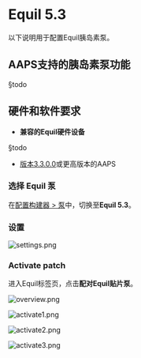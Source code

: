 # Equil 5.3

以下说明用于配置Equil胰岛素泵。

## AAPS支持的胰岛素泵功能

§todo

## 硬件和软件要求
* **兼容的Equil硬件设备**

§todo

* [版本3.3.0.0](#version3300)或更高版本的AAPS

### 选择 Equil 泵

在[配置构建器 > 泵](#Config-Builder-pump)中，切换至**Equil 5.3**。

### 设置

![settings.png](../images/Equil/settings.png)

### Activate patch

进入Equil标签页，点击**配对Equil贴片泵**。

![overview.png](../images/Equil/overview.png)

![activate1.png](../images/Equil/activate1.png)

![activate2.png](../images/Equil/activate2.png)

![activate3.png](../images/Equil/activate3.png)
